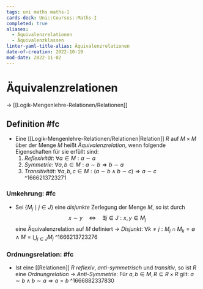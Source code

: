 ```yaml
---
tags: uni maths maths-1
cards-deck: Uni::Courses::Maths-I
completed: true
aliases:
  - Äquivalenzrelationen
  - Äquivalenzklassen
linter-yaml-title-alias: Äquivalenzrelationen
date-of-creation: 2022-10-19
mod-date: 2022-11-02
---
```


# Äquivalenzrelationen
→ [[Logik-Mengenlehre-Relationen/Relationen]]

## Definition #fc
- Eine [[Logik-Mengenlehre-Relationen/Relationen|Relation]] $R$ auf $M\times M$ über der Menge $M$ heißt *Äquivalenzrelation*, wenn folgende Eigenschaften für sie erfüllt sind:
	1. *Reflexivität*: $\forall a\in M:a\sim a$
	2. *Symmetrie*: $\forall a,b\in M:a\sim b\Rightarrow b\sim a$
	3. *Transitivität*: $\forall a,b,c\in M:(a\sim b\wedge b\sim c)\Rightarrow a\sim c$
^1666213723271

### Umkehrung: #fc
- Sei $\{M_j\mid j\in J\}$ eine *disjunkte* Zerlegung der Menge $M$, so ist durch $$x\sim y\quad\Leftrightarrow\quad\exists j\in J:x,y\in M_j$$ eine Äquivalenzrelation auf $M$ definiert
→ *Disjunkt*: $\forall k\neq j:M_j\cap M_k=\emptyset\wedge M=\bigcup_{j\in J}M_j$
^1666213723276

### Ordnungsrelation: #fc
- Ist eine [[Relationen]] $R$ *reflexiv*, *anti-symmetrisch* und *transitiv*, so ist $R$ eine *Ordnungrelation*
	→ *Anti-Symmetrie*: Für $a,b\in M,R\subseteq R\times R$ gilt: $a\sim b\wedge b\sim a\Rightarrow a=b$
^1666882337830
